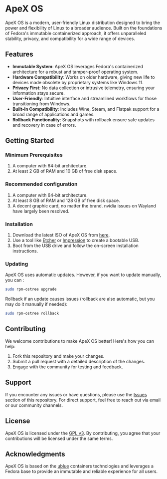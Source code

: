 # ApeX OS

ApeX OS is a modern, user-friendly Linux distribution designed to bring the power and flexibility of Linux to a broader audience. Built on the foundations of Fedora's immutable containerized approach, it offers unparalleled stability, privacy, and compatibility for a wide range of devices.

## Features

- **Immutable System**: ApeX OS leverages Fedora's containerized architecture for a robust and tamper-proof operating system.
- **Hardware Compatibility**: Works on older hardware, giving new life to devices made obsolete by proprietary systems like Windows 11.
- **Privacy First**: No data collection or intrusive telemetry, ensuring your information stays secure.
- **User-Friendly**: Intuitive interface and streamlined workflows for those transitioning from Windows.
- **Built-In Compatibility**: Includes Wine, Steam, and Flatpak support for a broad range of applications and games.
- **Rollback Functionality**: Snapshots with rollback ensure safe updates and recovery in case of errors.

## Getting Started

### Minimum Prerequisites

1. A computer with 64-bit architecture.
2. At least 2 GB of RAM and 10 GB of free disk space.

### Recommended configuration

1. A computer with 64-bit architecture.
2. At least 8 GB of RAM and 128 GB of free disk space.
3. A decent graphic card, no matter the brand. nvidia issues on Wayland have largely been resolved.

### Installation

1. Download the latest ISO of ApeX OS from [here](https://apex.p-seed.com:50000/apexos.iso).
2. Use a tool like [Etcher](https://www.balena.io/etcher/) or [Impression](https://flathub.org/apps/io.gitlab.adhami3310.Impression) to create a bootable USB.
3. Boot from the USB drive and follow the on-screen installation instructions.

### Updating

ApeX OS uses automatic updates. However, if you want to update manually, you can :

```bash
sudo rpm-ostree upgrade
```

Rollback if an update causes issues (rollback are also automatic, but you may do it manually if needed):

```bash
sudo rpm-ostree rollback
```

## Contributing

We welcome contributions to make ApeX OS better! Here's how you can help:

1. Fork this repository and make your changes.
2. Submit a pull request with a detailed description of the changes.
3. Engage with the community for testing and feedback.

## Support

If you encounter any issues or have questions, please use the [Issues](https://github.com/Pingasmaster/apexos/issues) section of this repository. For direct support, feel free to reach out via email or our community channels.

## License

ApeX OS is licensed under the [GPL v3](LICENSE). By contributing, you agree that your contributions will be licensed under the same terms.

## Acknowledgments

ApeX OS is based on the [ublue](https://ublue.it/) containers technologies and leverages a Fedora base to provide an immutable and reliable experience for all users.
